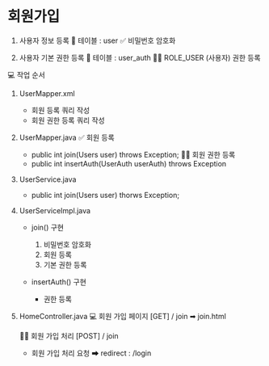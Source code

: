 # 회원가입

1. 사용자 정보 등록
    🎁 테이블 : user
    ✅ 비밀번호 암호화

2. 사용자 기본 권한 등록
    🎁 테이블 : user_auth
    👨‍💼 ROLE_USER (사용자) 권한 등록


💻 작업 순서
1. UserMapper.xml
    - 회원 등록 쿼리 작성
    - 회원 권한 등록 쿼리 작성

2. UserMapper.java
    ✅ 회원 등록
    - public int join(Users user) throws Exception;
    👨‍💼 회원 권한 등록
    - public int insertAuth(UserAuth userAuth) throws Exception

3. UserService.java
    - public int join(Users user) thorws Exception;

4. UserServiceImpl.java
    - join() 구현
        1. 비밀번호 암호화
        2. 회원 등록
        3. 기본 권한 등록
   
    - insertAuth() 구현
        - 권한 등록

5. HomeController.java
    💻 회원 가입 페이지
    [GET] / join
    ➡ join.html

    👨‍💻 회원 가입 처리
    [POST] / join
    - 회원 가입 처리 요청
    ➡ redirect : /login